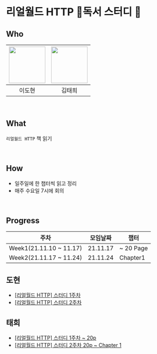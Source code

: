 # 리얼월드 HTTP 📖독서 스터디 📖

## Who

| [<img src="https://avatars.githubusercontent.com/ksmfou98" width="100">](https://github.com/ksmfou98) | [<img src="https://avatars.githubusercontent.com/godtaehee" width="100">](https://github.com/godtaehee) |
| :---------------------------------------------------------------------------------------------------: | :-----------------------------------------------------------------------------------------------------: |
|                                                이도현                                                 |                                                 김태희                                                  |

<br />

## What

`리얼월드 HTTP` 책 읽기

<br />

## How

- 일주일에 한 챕터씩 읽고 정리
- 매주 수요일 7시에 회의

<br />

## Progress

| 주차                     | 모임날짜 | 챕터       |
| ------------------------ | -------- | ---------- |
| Week1(21.11.10 ~ 11.17)  | 21.11.17 | ~ 20 Page  |
| Week2(21.11.17 ~ 11.24)  | 21.11.24 | Chapter1   |

## 도현

- [[리얼월드 HTTP] 스터디 1주차](https://velog.io/@ksmfou98/%EB%A6%AC%EC%96%BC%EC%9B%94%EB%93%9C-HTTP-%EC%8A%A4%ED%84%B0%EB%94%94-1%EC%A3%BC%EC%B0%A8)
- [[리얼월드 HTTP] 스터디 2주차](https://velog.io/@ksmfou98/%EB%A6%AC%EC%96%BC%EC%9B%94%EB%93%9C-HTTP-%EC%8A%A4%ED%84%B0%EB%94%94-2%EC%A3%BC%EC%B0%A8)


## 태희
- [[리얼월드 HTTP] 스터디 1주차 ~ 20p](https://medium.com/@godtaehee/%EB%A6%AC%EC%96%BC%EC%9B%94%EB%93%9C-http-%EC%8A%A4%ED%84%B0%EB%94%94-1%EC%A3%BC%EC%B0%A8-20p-7c6aa9983caf)
- [[리얼월드 HTTP] 스터디 2주차 20p ~ Chapter 1](https://medium.com/@godtaehee/%EB%A6%AC%EC%96%BC%EC%9B%94%EB%93%9C-http-%EC%8A%A4%ED%84%B0%EB%94%94-2%EC%A3%BC%EC%B0%A8-20p-chapter-1-94c0bb29a7c5)
